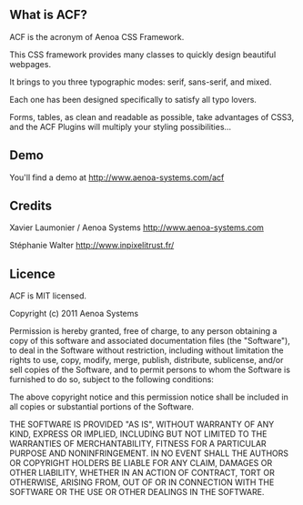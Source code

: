 ## What is ACF?

ACF is the acronym of Aenoa CSS Framework.

This CSS framework provides many classes to quickly design beautiful webpages.

It brings to you three typographic modes: serif, sans-serif, and mixed.

Each one has been designed specifically to satisfy all typo lovers.

Forms, tables, as clean and readable as possible, take advantages of CSS3, and the ACF Plugins will multiply your styling possibilities...

## Demo

You'll find a demo at http://www.aenoa-systems.com/acf

## Credits

Xavier Laumonier / Aenoa Systems http://www.aenoa-systems.com

Stéphanie Walter http://www.inpixelitrust.fr/

## Licence

ACF is MIT licensed.

Copyright (c) 2011 Aenoa Systems

Permission is hereby granted, free of charge, to any person obtaining a copy of this software and associated documentation files (the "Software"),
to deal in the Software without restriction, including without limitation the rights to use, copy, modify, merge, publish, distribute, sublicense,
and/or sell copies of the Software, and to permit persons to whom the Software is furnished to do so, subject to the following conditions:

The above copyright notice and this permission notice shall be included in all copies or substantial portions of the Software.

THE SOFTWARE IS PROVIDED "AS IS", WITHOUT WARRANTY OF ANY KIND, EXPRESS OR IMPLIED, INCLUDING BUT NOT LIMITED TO THE WARRANTIES OF MERCHANTABILITY,
FITNESS FOR A PARTICULAR PURPOSE AND NONINFRINGEMENT. IN NO EVENT SHALL THE AUTHORS OR COPYRIGHT HOLDERS BE LIABLE FOR ANY CLAIM, DAMAGES OR OTHER
LIABILITY, WHETHER IN AN ACTION OF CONTRACT, TORT OR OTHERWISE, ARISING FROM, OUT OF OR IN CONNECTION WITH THE SOFTWARE OR THE USE OR OTHER DEALINGS
IN THE SOFTWARE.
